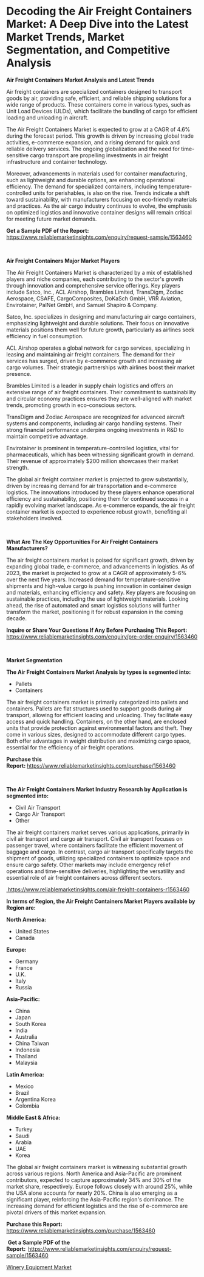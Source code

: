 <p><h1>Decoding the Air Freight Containers Market: A Deep Dive into the Latest Market Trends, Market Segmentation, and Competitive Analysis</h1></p><p><strong>Air Freight Containers Market Analysis and Latest Trends</strong></p>
<p><p>Air freight containers are specialized containers designed to transport goods by air, providing safe, efficient, and reliable shipping solutions for a wide range of products. These containers come in various types, such as Unit Load Devices (ULDs), which facilitate the bundling of cargo for efficient loading and unloading in aircraft.</p><p>The Air Freight Containers Market is expected to grow at a CAGR of 4.6% during the forecast period. This growth is driven by increasing global trade activities, e-commerce expansion, and a rising demand for quick and reliable delivery services. The ongoing globalization and the need for time-sensitive cargo transport are propelling investments in air freight infrastructure and container technology. </p><p>Moreover, advancements in materials used for container manufacturing, such as lightweight and durable options, are enhancing operational efficiency. The demand for specialized containers, including temperature-controlled units for perishables, is also on the rise. Trends indicate a shift toward sustainability, with manufacturers focusing on eco-friendly materials and practices. As the air cargo industry continues to evolve, the emphasis on optimized logistics and innovative container designs will remain critical for meeting future market demands.</p></p>
<p><strong>Get a Sample PDF of the Report:&nbsp;</strong> <a href="https://www.reliablemarketinsights.com/enquiry/request-sample/1563460?utm_campaign=2624&utm_medium=2&utm_source=Github&utm_content=ia&utm_term=22022025&utm_id=air-freight-containers">https://www.reliablemarketinsights.com/enquiry/request-sample/1563460</a></p>
<p>&nbsp;</p>
<p><strong>Air Freight Containers Major Market Players</strong></p>
<p><p>The Air Freight Containers Market is characterized by a mix of established players and niche companies, each contributing to the sector's growth through innovation and comprehensive service offerings. Key players include Satco, Inc., ACL Airshop, Brambles Limited, TransDigm, Zodiac Aerospace, CSAFE, CargoComposites, DoKaSch GmbH, VRR Aviation, Envirotainer, PalNet GmbH, and Samuel Shapiro & Company.</p><p>Satco, Inc. specializes in designing and manufacturing air cargo containers, emphasizing lightweight and durable solutions. Their focus on innovative materials positions them well for future growth, particularly as airlines seek efficiency in fuel consumption.</p><p>ACL Airshop operates a global network for cargo services, specializing in leasing and maintaining air freight containers. The demand for their services has surged, driven by e-commerce growth and increasing air cargo volumes. Their strategic partnerships with airlines boost their market presence.</p><p>Brambles Limited is a leader in supply chain logistics and offers an extensive range of air freight containers. Their commitment to sustainability and circular economy practices ensures they are well-aligned with market trends, promoting growth in eco-conscious sectors.</p><p>TransDigm and Zodiac Aerospace are recognized for advanced aircraft systems and components, including air cargo handling systems. Their strong financial performance underpins ongoing investments in R&D to maintain competitive advantage.</p><p>Envirotainer is prominent in temperature-controlled logistics, vital for pharmaceuticals, which has been witnessing significant growth in demand. Their revenue of approximately $200 million showcases their market strength.</p><p>The global air freight container market is projected to grow substantially, driven by increasing demand for air transportation and e-commerce logistics. The innovations introduced by these players enhance operational efficiency and sustainability, positioning them for continued success in a rapidly evolving market landscape. As e-commerce expands, the air freight container market is expected to experience robust growth, benefiting all stakeholders involved.</p></p>
<p>&nbsp;</p>
<p><strong>What Are The Key Opportunities For Air Freight Containers Manufacturers?</strong></p>
<p><p>The air freight containers market is poised for significant growth, driven by expanding global trade, e-commerce, and advancements in logistics. As of 2023, the market is projected to grow at a CAGR of approximately 5-6% over the next five years. Increased demand for temperature-sensitive shipments and high-value cargo is pushing innovation in container design and materials, enhancing efficiency and safety. Key players are focusing on sustainable practices, including the use of lightweight materials. Looking ahead, the rise of automated and smart logistics solutions will further transform the market, positioning it for robust expansion in the coming decade.</p></p>
<p><strong>Inquire or Share Your Questions If Any Before Purchasing This Report:</strong> <a href="https://www.reliablemarketinsights.com/enquiry/pre-order-enquiry/1563460?utm_campaign=2624&utm_medium=2&utm_source=Github&utm_content=ia&utm_term=22022025&utm_id=air-freight-containers">https://www.reliablemarketinsights.com/enquiry/pre-order-enquiry/1563460</a></p>
<p>&nbsp;</p>
<p><strong>Market Segmentation</strong></p>
<p><strong>The Air Freight Containers Market Analysis by types is segmented into:</strong></p>
<p><ul><li>Pallets</li><li>Containers</li></ul></p>
<p><p>The air freight containers market is primarily categorized into pallets and containers. Pallets are flat structures used to support goods during air transport, allowing for efficient loading and unloading. They facilitate easy access and quick handling. Containers, on the other hand, are enclosed units that provide protection against environmental factors and theft. They come in various sizes, designed to accommodate different cargo types. Both offer advantages in weight distribution and maximizing cargo space, essential for the efficiency of air freight operations.</p></p>
<p><strong>Purchase this Report:&nbsp;</strong><a href="https://www.reliablemarketinsights.com/purchase/1563460?utm_campaign=2624&utm_medium=2&utm_source=Github&utm_content=ia&utm_term=22022025&utm_id=air-freight-containers">https://www.reliablemarketinsights.com/purchase/1563460</a></p>
<p>&nbsp;</p>
<p><strong>The Air Freight Containers Market Industry Research by Application is segmented into:</strong></p>
<p><ul><li>Civil Air Transport</li><li>Cargo Air Transport</li><li>Other</li></ul></p>
<p><p>The air freight containers market serves various applications, primarily in civil air transport and cargo air transport. Civil air transport focuses on passenger travel, where containers facilitate the efficient movement of baggage and cargo. In contrast, cargo air transport specifically targets the shipment of goods, utilizing specialized containers to optimize space and ensure cargo safety. Other markets may include emergency relief operations and time-sensitive deliveries, highlighting the versatility and essential role of air freight containers across different sectors.</p></p>
<p><a href="https://www.reliablemarketinsights.com/air-freight-containers-r1563460?utm_campaign=2624&utm_medium=2&utm_source=Github&utm_content=ia&utm_term=22022025&utm_id=air-freight-containers">&nbsp;https://www.reliablemarketinsights.com/air-freight-containers-r1563460</a></p>
<p><strong>In terms of Region, the Air Freight Containers Market Players available by Region are:</strong></p>
<p>
    <p> <strong> North America: </strong>
        <ul>
            <li>United States</li>
            <li>Canada</li>
        </ul>
        </p> 
    <p> <strong> Europe: </strong>
        <ul>
            <li>Germany</li>
            <li>France</li>
            <li>U.K.</li>
            <li>Italy</li>
            <li>Russia</li>
        </ul>
        </p> 
    <p> <strong> Asia-Pacific: </strong>
        <ul>
            <li>China</li>
            <li>Japan</li>
            <li>South Korea</li>
            <li>India</li>
            <li>Australia</li>
            <li>China Taiwan</li>
            <li>Indonesia</li>
            <li>Thailand</li>
            <li>Malaysia</li>
        </ul>
        </p> 
    <p> <strong> Latin America: </strong>
        <ul>
            <li>Mexico</li>
            <li>Brazil</li>
            <li>Argentina Korea</li>
            <li>Colombia</li>
        </ul>
        </p> 
    <p> <strong> Middle East & Africa: </strong>
        <ul>
            <li>Turkey</li>
            <li>Saudi</li>
            <li>Arabia</li>
            <li>UAE</li>
            <li>Korea</li>
        </ul>
    </p>
    </p>
<p><p>The global air freight containers market is witnessing substantial growth across various regions. North America and Asia-Pacific are prominent contributors, expected to capture approximately 34% and 30% of the market share, respectively. Europe follows closely with around 25%, while the USA alone accounts for nearly 20%. China is also emerging as a significant player, reinforcing the Asia-Pacific region's dominance. The increasing demand for efficient logistics and the rise of e-commerce are pivotal drivers of this market expansion.</p></p>
<p><strong>Purchase this Report: </strong><a href="https://www.reliablemarketinsights.com/purchase/1563460?utm_campaign=2624&utm_medium=2&utm_source=Github&utm_content=ia&utm_term=22022025&utm_id=air-freight-containers">https://www.reliablemarketinsights.com/purchase/1563460</a></p>
<p>&nbsp;<strong>Get a Sample PDF of the Report:&nbsp;&nbsp;</strong><a href="https://www.reliablemarketinsights.com/enquiry/request-sample/1563460?utm_campaign=2624&utm_medium=2&utm_source=Github&utm_content=ia&utm_term=22022025&utm_id=air-freight-containers">https://www.reliablemarketinsights.com/enquiry/request-sample/1563460</a></p>
<p><strong></strong></p>
<p><p><a href="https://github.com/gamuoodhub/Market-Research-Report-List-1/blob/main/winery-equipment-market.md?utm_campaign=2624&utm_medium=2&utm_source=Github&utm_content=ia&utm_term=22022025&utm_id=air-freight-containers">Winery Equipment Market</a></p></p>